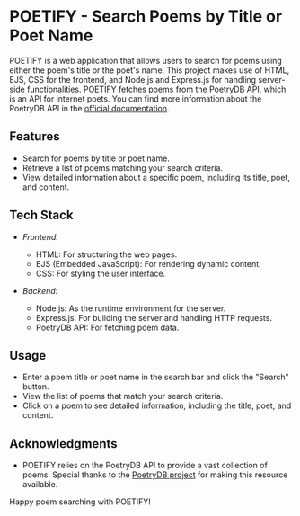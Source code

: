 # POETIFY - Search Poems by Title or Poet Name

POETIFY is a web application that allows users to search for poems using either the poem's title or the poet's name. This project makes use of HTML, EJS, CSS for the frontend, and Node.js and Express.js for handling server-side functionalities. POETIFY fetches poems from the PoetryDB API, which is an API for internet poets. You can find more information about the PoetryDB API in the [official documentation](https://github.com/thundercomb/poetrydb#readme).

## Features

- Search for poems by title or poet name.
- Retrieve a list of poems matching your search criteria.
- View detailed information about a specific poem, including its title, poet, and content.

## Tech Stack

- *Frontend:*
  - HTML: For structuring the web pages.
  - EJS (Embedded JavaScript): For rendering dynamic content.
  - CSS: For styling the user interface.

- *Backend:*
  - Node.js: As the runtime environment for the server.
  - Express.js: For building the server and handling HTTP requests.
  - PoetryDB API: For fetching poem data.


## Usage

- Enter a poem title or poet name in the search bar and click the "Search" button.
- View the list of poems that match your search criteria.
- Click on a poem to see detailed information, including the title, poet, and content.

## Acknowledgments

- POETIFY relies on the PoetryDB API to provide a vast collection of poems. Special thanks to the [PoetryDB project](https://github.com/thundercomb/poetrydb#readme) for making this resource available.

Happy poem searching with POETIFY!







